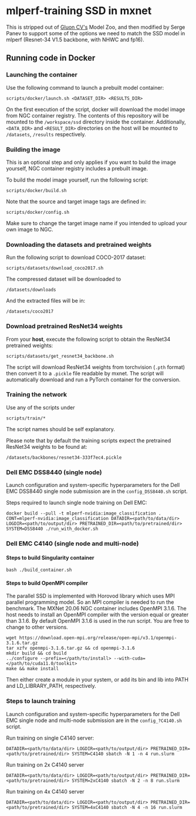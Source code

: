 # mlperf-training SSD in mxnet

This is stripped out of [Gluon CV's](https://github.com/dmlc/gluon-cv) Model
Zoo, and then modified by Serge Panev to support some of the options we need to
match the SSD model in mlperf (Resnet-34 V1.5 backbone, with NHWC and fp16).

## Running code in Docker

### Launching the container

Use the following command to launch a prebuilt model container:

``
scripts/docker/launch.sh <DATASET_DIR> <RESULTS_DIR>
``

On the first execution of the script, docker will download the model image from NGC container registry.
The contents of this repository will be mounted to the `/workspace/ssd` directory inside the container.
Additionally, `<DATA_DIR>` and `<RESULT_DIR>` directories on the host will be mounted to `/datasets`, `/results` respectively.

### Building the image

This is an optional step and only applies if you want to build the image yourself, NGC container registry includes a prebuilt image.

To build the model image yourself, run the following script:

``
scripts/docker/build.sh
``

Note that the source and target image tags are defined in:

``
scripts/docker/config.sh
``

Make sure to change the target image name if you intended to upload your own image to NGC.


### Downloading the datasets and pretrained weights

Run the following script to download COCO-2017 dataset:

``
scripts/datasets/download_coco2017.sh
``

The compressed dataset will be downloaded to

``
/datasets/downloads
``

And the extracted files will be in:

``
/datasets/coco2017
``


### Download pretrained ResNet34 weights

From your **host**, execute the following script to obtain the ResNet34
pretrained weights:

``
scripts/datasets/get_resnet34_backbone.sh
``

The script will download ResNet34 weights from torchvision (`.pth` format) then
convert it to a `.pickle` file readable by mxnet. The script will automatically
download and run a PyTorch container for the conversion.


### Training the network

Use any of the scripts under

``
scripts/train/*
``

The script names should be self explanatory.

Please note that by default the training scripts expect the pretrained ResNet34
weights to be found at:

``
/datasets/backbones/resnet34-333f7ec4.pickle
``

### Dell EMC DSS8440 (single node)
Launch configuration and system-specific hyperparameters for the Dell EMC DSS8440
single node submission are in the `config_DSS8440.sh` script.

Steps required to launch single node training on Dell EMC:

```
docker build --pull -t mlperf-nvidia:image_classification .
CONT=mlperf-nvidia:image_classification DATADIR=<path/to/data/dir> LOGDIR=<path/to/output/dir> PRETRAINED_DIR=<path/to/pretrained/dir> SYSTEM=DSS8440 ./run_with_docker.sh
```

### Dell EMC C4140 (single node and multi-node)

#### Steps to build Singularity container

```
bash ./build_container.sh
```

#### Steps to build OpenMPI compiler

The parallel SSD is implemented with Horovod library which uses MPI parallel programming model. So an MPI compiler is needed to run the benchmark. The MXNet 20.06 NGC container includes OpenMPI 3.1.6. The host needs to install an OpenMPI compiler with the version equal or greater than 3.1.6. By default OpenMPI 3.1.6 is used in the run script. You are free to change to other versions. 

```
wget https://download.open-mpi.org/release/open-mpi/v3.1/openmpi-3.1.6.tar.gz
tar xzfv openmpi-3.1.6.tar.gz && cd openmpi-3.1.6
mkdir build && cd build
../configure --prefix=</path/to/install> --with-cuda=</path/to/cuda11.0/toolkit>
make && make install
```

Then either create a module in your system, or add its bin and lib into PATH and LD_LIBRARY_PATH, respectively. 

### Steps to launch training

Launch configuration and system-specific hyperparameters for the Dell EMC 
single node and multi-node submission are in the `config_?C4140.sh` script.

Run training on single C4140 server:

```
DATADIR=<path/to/data/dir> LOGDIR=<path/to/output/dir> PRETRAINED_DIR=<path/to/pretrained/dir> SYSTEM=C4140 sbatch -N 1 -n 4 run.slurm
```
Run training on 2x C4140 server

```
DATADIR=<path/to/data/dir> LOGDIR=<path/to/output/dir> PRETRAINED_DIR=<path/to/pretrained/dir> SYSTEM=2xC4140 sbatch -N 2 -n 8 run.slurm
```
Run training on 4x C4140 server

```
DATADIR=<path/to/data/dir> LOGDIR=<path/to/output/dir> PRETRAINED_DIR=<path/to/pretrained/dir> SYSTEM=4xC4140 sbatch -N 4 -n 16 run.slurm
```
